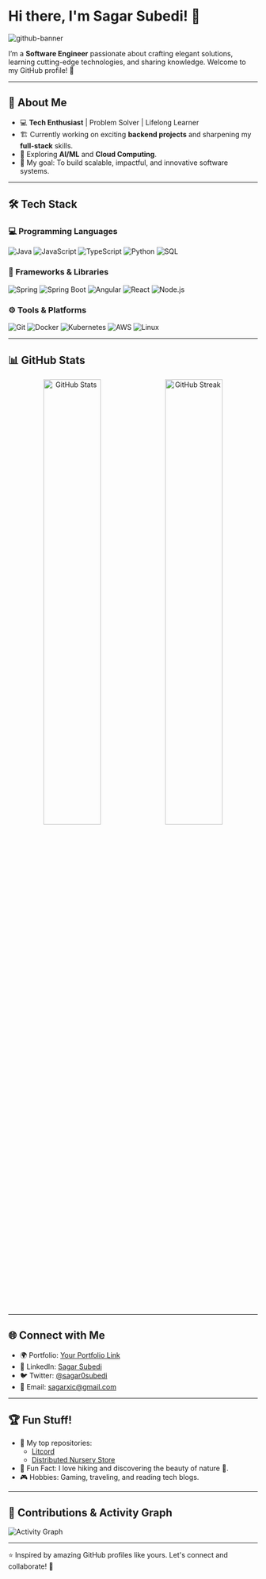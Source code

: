 # Hi there, I'm Sagar Subedi! 👋

![github-banner](https://github.com/user-attachments/assets/6fd1a4ce-7166-4c0c-b9ad-40d5fc91ebb4) <!-- Replace with a cool banner -->

I’m a **Software Engineer** passionate about crafting elegant solutions, learning cutting-edge technologies, and sharing knowledge. Welcome to my GitHub profile! 🚀

---

## 🌟 About Me
- 💻 **Tech Enthusiast** | Problem Solver | Lifelong Learner  
- 🏗️ Currently working on exciting **backend projects** and sharpening my **full-stack** skills.  
- 📘 Exploring **AI/ML** and **Cloud Computing**.  
- 🎯 My goal: To build scalable, impactful, and innovative software systems.  

---

## 🛠️ Tech Stack

### 💻 Programming Languages
![Java](https://img.shields.io/badge/Java-ED8B00?style=for-the-badge&logo=java&logoColor=white)
![JavaScript](https://img.shields.io/badge/JavaScript-323330?style=for-the-badge&logo=javascript&logoColor=F7DF1E)
![TypeScript](https://img.shields.io/badge/TypeScript-007ACC?style=for-the-badge&logo=typescript&logoColor=white)
![Python](https://img.shields.io/badge/Python-3670A0?style=for-the-badge&logo=python&logoColor=ffdd54)
![SQL](https://img.shields.io/badge/SQL-CC2927?style=for-the-badge&logo=microsoft-sql-server&logoColor=white)

### 🚀 Frameworks & Libraries
![Spring](https://img.shields.io/badge/Spring-6DB33F?style=for-the-badge&logo=spring&logoColor=white)
![Spring Boot](https://img.shields.io/badge/SpringBoot-6DB33F?style=for-the-badge&logo=Spring&logoColor=white)
![Angular](https://img.shields.io/badge/-Angular-DD0031?style=for-the-badge&logo=angular&logoColor=white)
![React](https://img.shields.io/badge/React-20232A?style=for-the-badge&logo=react&logoColor=61DAFB)
![Node.js](https://img.shields.io/badge/Node.js-339933?style=for-the-badge&logo=node-dot-js&logoColor=white)

### ⚙️ Tools & Platforms
![Git](https://img.shields.io/badge/Git-F05032?style=for-the-badge&logo=git&logoColor=white)
![Docker](https://img.shields.io/badge/Docker-2496ED?style=for-the-badge&logo=docker&logoColor=white)
![Kubernetes](https://img.shields.io/badge/Kubernetes-326CE5?style=for-the-badge&logo=kubernetes&logoColor=white)
![AWS](https://img.shields.io/badge/AWS-232F3E?style=for-the-badge&logo=amazon-aws&logoColor=white)
![Linux](https://img.shields.io/badge/Linux-FCC624?style=for-the-badge&logo=linux&logoColor=black)

---

## 📊 GitHub Stats

<div align="center">
  <img src="https://github-readme-stats.vercel.app/api?username=sagar-subedi&show_icons=true&theme=radical" alt="GitHub Stats" width="48%" />
  <img src="https://github-readme-streak-stats.herokuapp.com/?user=sagar-subedi&theme=radical" alt="GitHub Streak" width="48%" />
</div>

---

## 🌐 Connect with Me
- 🌍 Portfolio: [Your Portfolio Link](https://your-portfolio-link.com)
- 💬 LinkedIn: [Sagar Subedi](https://www.linkedin.com/in/sagar-subedi-a55671190/)
- 🐦 Twitter: [@sagar0subedi](https://twitter.com/sagar0subedi)
- 📧 Email: [sagarxic@gmail.com](mailto:sagarxic@example.com)

---

## 🏆 Fun Stuff!
- 📌 My top repositories:
    - [Litcord](https://github.com/sagar-subedi/litcord)  
    - [Distributed Nursery Store](https://github.com/sagar-subed/distributed-nursery-store)  
- 🌱 Fun Fact: I love hiking and discovering the beauty of nature 🌄.  
- 🎮 Hobbies: Gaming, traveling, and reading tech blogs.  

---

## 🎨 Contributions & Activity Graph

![Activity Graph](https://github-readme-activity-graph.cyclic.app/graph?username=sagar-subedi&theme=radical)

---

⭐️ Inspired by amazing GitHub profiles like yours. Let's connect and collaborate! 🌟
